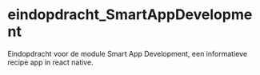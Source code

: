 # eindopdracht_SmartAppDevelopment
Eindopdracht voor de module Smart App Development, een informatieve recipe app in react native.

